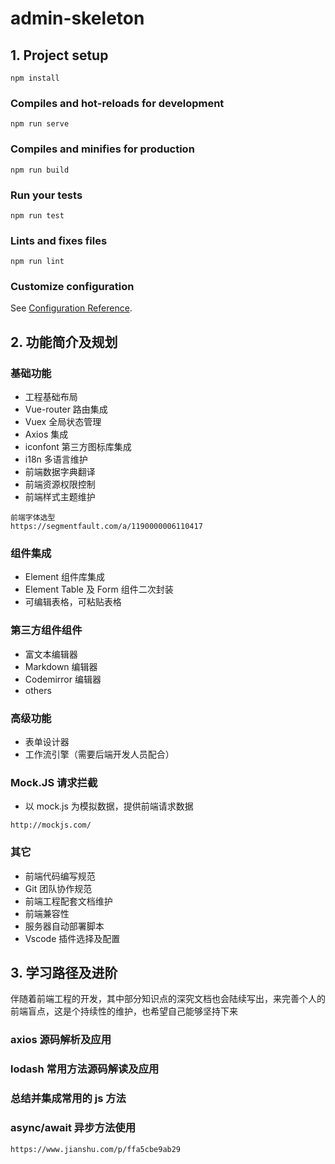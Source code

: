 # admin-skeleton

## 1. Project setup
```
npm install
```

### Compiles and hot-reloads for development
```
npm run serve
```

### Compiles and minifies for production
```
npm run build
```

### Run your tests
```
npm run test
```

### Lints and fixes files
```
npm run lint
```

### Customize configuration
See [Configuration Reference](https://cli.vuejs.org/config/).

## 2. 功能简介及规划

### **基础功能**
- 工程基础布局
- Vue-router 路由集成
- Vuex 全局状态管理
- Axios 集成
- iconfont 第三方图标库集成
- i18n 多语言维护
- 前端数据字典翻译
- 前端资源权限控制
- 前端样式主题维护
```
前端字体选型
https://segmentfault.com/a/1190000006110417
```
### **组件集成**
- Element 组件库集成
- Element Table 及 Form 组件二次封装
- 可编辑表格，可粘贴表格
### **第三方组件组件**
- 富文本编辑器
- Markdown 编辑器
- Codemirror 编辑器
- others
### **高级功能**
- 表单设计器
- 工作流引擎（需要后端开发人员配合）
### **Mock.JS 请求拦截**
- 以 mock.js 为模拟数据，提供前端请求数据
```
http://mockjs.com/
```
### **其它**
- 前端代码编写规范
- Git 团队协作规范
- 前端工程配套文档维护
- 前端兼容性
- 服务器自动部署脚本
- Vscode 插件选择及配置

## 3. 学习路径及进阶

伴随着前端工程的开发，其中部分知识点的深究文档也会陆续写出，来完善个人的前端盲点，这是个持续性的维护，也希望自己能够坚持下来

### **axios 源码解析及应用**
### **lodash 常用方法源码解读及应用**
### **总结并集成常用的 js 方法**
### **async/await 异步方法使用**
```
https://www.jianshu.com/p/ffa5cbe9ab29
```